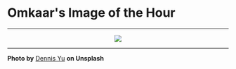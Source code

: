 # Omkaar's Image of the Hour

---

<div align="center">

<a href="https://unsplash.com/photos/desert-landscape-at-sunset-with-rock-formations-iDzq4O8Lw3c">
  <img src="https://images.unsplash.com/photo-1744144500818-7ed6060bb383?crop=entropy&cs=tinysrgb&fit=max&fm=jpg&ixid=M3w3NjA2Nzh8MHwxfHJhbmRvbXx8fHx8fHx8fDE3NTUzMzEyMDB8&ixlib=rb-4.1.0&q=80&w=1080" style="max-width:100%; height:auto;">
</a>



</div>

---

**Photo by** [Dennis Yu](https://unsplash.com/@far_out) **on Unsplash**
